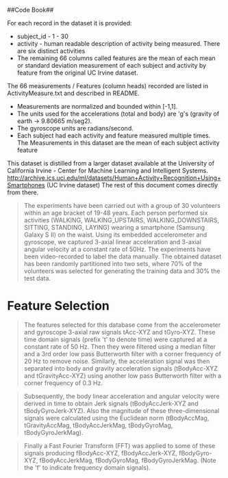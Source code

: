 ##Code Book##

For each record in the dataset it is provided:
- subject_id  - 1 - 30 
- activity - human readable description of activity being measured. There are six distinct activities
- The remaining 66 columns called features are the mean of each mean or standard deviation measurement of each subject and activity by feature from the original UC Irvine dataset.

The 66 measurements / Features (column heads) recorded are listed in ActivityMeasure.txt and described in README.

- Measurements are normalized and bounded within [-1,1].
- The units used for the accelerations (total and body) are 'g's (gravity of earth -> 9.80665 m/seg2).
- The gyroscope units are radians/second.
- Each subject had each activity and feature measured multiple times. The Measurements in this dataset are the mean of each subject activity feature

This dataset is distilled from a larger dataset available at the University of California Irvine - Center for Machine Learning and Intelligent Systems. http://archive.ics.uci.edu/ml/datasets/Human+Activity+Recognition+Using+Smartphones  (UC Irvine dataset) The rest of this document comes directly from there.

> The experiments have been carried out with a group of 30 volunteers within an age bracket of 19-48 years. Each person performed six activities (WALKING, WALKING_UPSTAIRS, WALKING_DOWNSTAIRS, SITTING, STANDING, LAYING) wearing a smartphone (Samsung Galaxy S II) on the waist. Using its embedded accelerometer and gyroscope, we captured 3-axial linear acceleration and 3-axial angular velocity at a constant rate of 50Hz. The experiments have been video-recorded to label the data manually. The obtained dataset has been randomly partitioned into two sets, where 70% of the volunteers was selected for generating the training data and 30% the test data. 

Feature Selection 
=================

> The features selected for this database come from the accelerometer and gyroscope 3-axial raw signals tAcc-XYZ and tGyro-XYZ. These time domain signals (prefix 't' to denote time) were captured at a constant rate of 50 Hz. Then they were filtered using a median filter and a 3rd order low pass Butterworth filter with a corner frequency of 20 Hz to remove noise. Similarly, the acceleration signal was then separated into body and gravity acceleration signals (tBodyAcc-XYZ and tGravityAcc-XYZ) using another low pass Butterworth filter with a corner frequency of 0.3 Hz. 

> Subsequently, the body linear acceleration and angular velocity were derived in time to obtain Jerk signals (tBodyAccJerk-XYZ and tBodyGyroJerk-XYZ). Also the magnitude of these three-dimensional signals were calculated using the Euclidean norm (tBodyAccMag, tGravityAccMag, tBodyAccJerkMag, tBodyGyroMag, tBodyGyroJerkMag). 

> Finally a Fast Fourier Transform (FFT) was applied to some of these signals producing fBodyAcc-XYZ, fBodyAccJerk-XYZ, fBodyGyro-XYZ, fBodyAccJerkMag, fBodyGyroMag, fBodyGyroJerkMag. (Note the 'f' to indicate frequency domain signals). 
